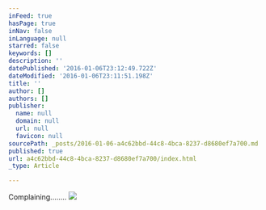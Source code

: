 ```yaml
---
inFeed: true
hasPage: true
inNav: false
inLanguage: null
starred: false
keywords: []
description: ''
datePublished: '2016-01-06T23:12:49.722Z'
dateModified: '2016-01-06T23:11:51.198Z'
title: ''
author: []
authors: []
publisher:
  name: null
  domain: null
  url: null
  favicon: null
sourcePath: _posts/2016-01-06-a4c62bbd-44c8-4bca-8237-d8680ef7a700.md
published: true
url: a4c62bbd-44c8-4bca-8237-d8680ef7a700/index.html
_type: Article

---
```

Complaining........
![](https://the-grid-user-content.s3-us-west-2.amazonaws.com/9c166514-8b6e-48fe-8f8f-7d7454dcc351.jpg)